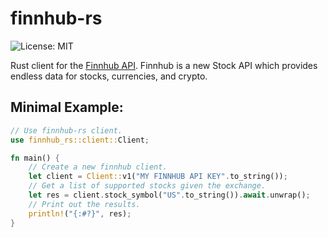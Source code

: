 # finnhub-rs

![License: MIT](https://img.shields.io/badge/License-MIT-red.svg)

Rust client for the <a href="https://finnhub.io/">Finnhub API</a>. Finnhub is a new Stock API which provides endless data for stocks, currencies, and crypto.

## Minimal Example:

```rust
// Use finnhub-rs client.
use finnhub_rs::client::Client;

fn main() {
    // Create a new finnhub client.
    let client = Client::v1("MY FINNHUB API KEY".to_string());
    // Get a list of supported stocks given the exchange.
    let res = client.stock_symbol("US".to_string()).await.unwrap();
    // Print out the results.
    println!("{:#?}", res);
}
```
